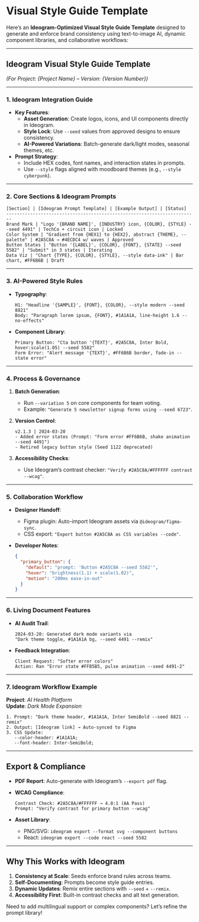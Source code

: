 # Visual Style Guide Template

Here’s an **Ideogram-Optimized Visual Style Guide Template** designed to generate and enforce brand consistency using text-to-image AI, dynamic component libraries, and collaborative workflows:

---

## **Ideogram Visual Style Guide Template**  

*(For Project: {Project Name} – Version: {Version Number})*  

---

### **1. Ideogram Integration Guide**  

- **Key Features**:  
  - **Asset Generation**: Create logos, icons, and UI components directly in Ideogram.  
  - **Style Lock**: Use `--seed` values from approved designs to ensure consistency.  
  - **AI-Powered Variations**: Batch-generate dark/light modes, seasonal themes, etc.  
- **Prompt Strategy**:  
  - Include HEX codes, font names, and interaction states in prompts.  
  - Use `--style` flags aligned with moodboard themes (e.g., `--style cyberpunk`).  

---

### **2. Core Sections & Ideogram Prompts**  

```plaintext
[Section] | [Ideogram Prompt Template] | [Example Output] | [Status]  
------------------------------------------------------------------------  
Brand Mark | "Logo '{BRAND NAME}', {INDUSTRY} icon, {COLOR}, {STYLE} --seed 4491" | TechCo + circuit icon | Locked  
Color System | "Gradient from {HEX1} to {HEX2}, abstract {THEME}, --palette" | #2A5C8A → #4ECDC4 w/ waves | Approved  
Button States | "Button '{LABEL}', {COLOR}, {FONT}, {STATE} --seed 5582" | "Submit" in 3 states | Iterating  
Data Viz | "Chart {TYPE}, {COLOR}, {STYLE}, --style data-ink" | Bar chart, #FF6B6B | Draft  
```  

---

### **3. AI-Powered Style Rules**  

- **Typography**:  

  ```plaintext
  H1: "Headline '{SAMPLE}', {FONT}, {COLOR}, --style modern --seed 8821"  
  Body: "Paragraph lorem ipsum, {FONT}, #1A1A1A, line-height 1.6 --no-effects"  
  ```  

- **Component Library**:  

  ```plaintext
  Primary Button: "Cta button '{TEXT}', #2A5C8A, Inter Bold, hover:scale(1.05) --seed 5582"  
  Form Error: "Alert message '{TEXT}', #FF6B6B border, fade-in --state error"  
  ```  

---

### **4. Process & Governance**  

1. **Batch Generation**:  
   - Run `--variation 5` on core components for team voting.  
   - Example: `"Generate 5 newsletter signup forms using --seed 6723"`.  
2. **Version Control**:  

   ```plaintext  
   v2.1.3 | 2024-03-20  
   - Added error states (Prompt: "Form error #FF6B6B, shake animation --seed 4491")  
   - Retired legacy button style (Seed 1122 deprecated)  
   ```  

3. **Accessibility Checks**:  
   - Use Ideogram’s contrast checker: `"Verify #2A5C8A/#FFFFFF contrast --wcag"`.  

---

### **5. Collaboration Workflow**  

- **Designer Handoff**:  
  - Figma plugin: Auto-import Ideogram assets via `@ideogram/figma-sync`.  
  - CSS export: `"Export button #2A5C8A as CSS variables --code"`.  
- **Developer Notes**:  

  ```json  
  {  
    "primary_button": {  
      "default": "prompt: 'Button #2A5C8A --seed 5582'",  
      "hover": "brightness(1.1) + scale(1.02)",  
      "motion": "200ms ease-in-out"  
    }  
  }  
  ```  

---

### **6. Living Document Features**  

- **AI Audit Trail**:  

  ```plaintext  
  2024-03-20: Generated dark mode variants via  
  "Dark theme toggle, #1A1A1A bg, --seed 4491 --remix"  
  ```  

- **Feedback Integration**:  

  ```plaintext  
  Client Request: "Softer error colors"  
  Action: Ran "Error state #FFB5B5, pulse animation --seed 4491-2"  
  ```  

---

### **7. Ideogram Workflow Example**  

**Project**: *AI Health Platform*  
**Update**: *Dark Mode Expansion*  

```plaintext  
1. Prompt: "Dark theme header, #1A1A1A, Inter SemiBold --seed 8821 --remix"  
2. Output: [Ideogram link] → Auto-synced to Figma  
3. CSS Update:  
   --color-header: #1A1A1A;  
   --font-header: Inter-SemiBold;  
```  

---

## **Export & Compliance**  

- **PDF Report**: Auto-generate with Ideogram’s `--export pdf` flag.  
- **WCAG Compliance**:  

  ```plaintext  
  Contrast Check: #2A5C8A/#FFFFFF → 4.8:1 (AA Pass)  
  Prompt: "Verify contrast for primary button --wcag"  
  ```  

- **Asset Library**:  
  - PNG/SVG: `ideogram export --format svg --component buttons`  
  - React: `ideogram export --code react --seed 5582`  

---

## **Why This Works with Ideogram**  

1. **Consistency at Scale**: Seeds enforce brand rules across teams.  
2. **Self-Documenting**: Prompts become style guide entries.  
3. **Dynamic Updates**: Remix entire sections with `--seed` + `--remix`.  
4. **Accessibility First**: Built-in contrast checks and alt text generation.  

Need to add multilingual support or complex components? Let’s refine the prompt library!
